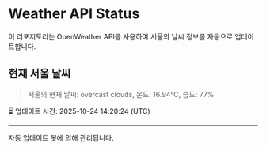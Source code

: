 
# Weather API Status

이 리포지토리는 OpenWeather API를 사용하여 서울의 날씨 정보를 자동으로 업데이트합니다.

## 현재 서울 날씨
> 서울의 현재 날씨: overcast clouds, 온도: 16.94°C, 습도: 77%

⏳ 업데이트 시간: 2025-10-24 14:20:24 (UTC)

---
자동 업데이트 봇에 의해 관리됩니다.
